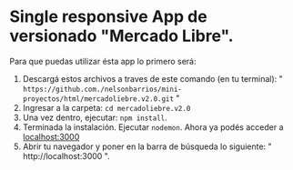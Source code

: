 # Single responsive App de versionado "Mercado Libre".

Para que puedas utilizar ésta app lo primero será:

1. Descargá estos archivos a traves de este comando (en tu terminal): " `https://github.com./nelsonbarrios/mini-proyectos/html/mercadoliebre.v2.0.git` "
2. Ingresar a la carpeta: `cd mercadoliebre.v2.0`
3. Una vez dentro, ejecutar: `npm install`.
4. Terminada la instalación. Ejecutar `nodemon`. Ahora ya podés acceder a [localhost:3000](http://localhost:3000)
5. Abrir tu navegador y poner en la barra de búsqueda lo siguiente:  " http://localhost:3000 ".
